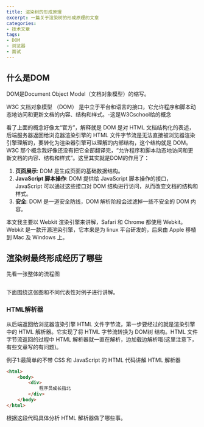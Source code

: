 ```yaml
---
title: 渲染树的形成原理
excerpt: 一篇关于渲染树的形成原理的文章
categories:
- 技术文章
tags:
- DOM
- 浏览器
- 面试
---
```


## 什么是DOM
DOM是Document Object Model（文档对象模型）的缩写。

W3C 文档对象模型 （DOM） 是中立于平台和语言的接口，它允许程序和脚本动态地访问和更新文档的内容、结构和样式。-这是W3Cschool给的概念

看了上面的概念好像太“官方”，解释就是 DOM 是对 HTML 文档结构化的表述，后端服务器返回给浏览器渲染引擎的 HTML 文件字节流是无法直接被浏览器渲染引擎理解的，要转化为渲染器引擎可以理解的内部结构，这个结构就是 DOM。W3C 那个概念我好像还没有把它全部翻译完，“允许程序和脚本动态地访问和更新文档的内容、结构和样式”。这里其实就是DOM的作用了：

1. **页面展示**: DOM 是生成页面的基础数据结构。
2. **JavaScript 脚本操作**: DOM 提供给 JavaScript 脚本操作的接口，JavaScript 可以通过这些接口对 DOM 结构进行访问，从而改变文档的结构和样式。
3. **安全**: DOM 是一道安全防线，DOM 解析阶段会过滤掉一些不安全的 DOM 内容。

本文我主要以 Webkit 渲染引擎来讲解，Safari 和 Chrome 都使用 Webkit。Webkit 是一款开源渲染引擎，它本来是为 linux 平台研发的，后来由 Apple 移植到 Mac 及 Windows 上。

## 渲染树最终形成经历了哪些
先看一张整体的流程图

![]()

下面围绕这张图和不同代表性对例子进行讲解。

### HTML解析器
从后端返回给浏览器渲染引擎 HTML 文件字节流，第一步要经过的就是渲染引擎中的 HTML 解析器。它实现了将 HTML 字节流转换为 DOM树 结构。HTML 文件字节流返回的过程中 HTML 解析器就一直在解析，边加载边解析哦(这里注意下，有些文章写的有问题)。

例子1:最简单的不带 CSS 和 JavaScript 的 HTML 代码讲解 HTML 解析器

```html
<html>
    <body>
        <div>
            程序员成长指北
        </div>
    </body>
</html>
```

根据这段代码具体分析 HTML 解析器做了哪些事。


